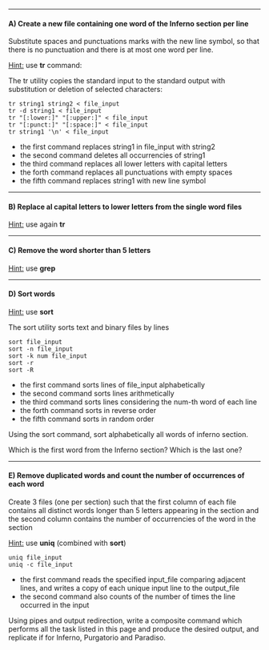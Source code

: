 

-----------

#### A) Create a new file containing one word of the Inferno section per line
	
Substitute spaces and punctuations marks with the new line symbol, 
so that there is no punctuation and there is at most one word per line.

<u>Hint:</u> use **tr** command:

The tr utility copies the standard input to the standard output with 
substitution or deletion of selected characters:

```
tr string1 string2 < file_input
tr -d string1 < file_input
tr "[:lower:]" "[:upper:]" < file_input
tr "[:punct:]" "[:space:]" < file_input
tr string1 '\n' < file_input
```

- the first command replaces string1 in file_input with string2
- the second command deletes all occurrencies of string1
- the third command replaces all lower letters with capital letters
- the forth command replaces all punctuations with empty spaces
- the fifth command replaces string1 with new line symbol


-----------

#### B) Replace al capital letters to lower letters from the single word files

<u>Hint:</u> use again **tr** 

-----------

#### C) Remove the word shorter than 5 letters

<u>Hint:</u> use **grep** 

--------

#### D) Sort words

<u>Hint:</u> use **sort**

The sort utility sorts text and binary files by lines

```
sort file_input
sort -n file_input
sort -k num file_input
sort -r
sort -R  
```

- the first command sorts lines of file_input alphabetically
- the second command sorts lines arithmetically
- the third command sorts lines considering the num-th word of each line
- the forth command sorts in reverse order 
- the fifth command sorts in random order

Using the sort command, sort alphabetically all words of inferno section. 

Which is the first word from the Inferno section? Which is the last one?

------------

#### E) Remove duplicated words and count the number of occurrences of each word

Create 3 files (one per section) such that the first column of each file contains 
all distinct words longer than 5 letters appearing in the section and the second column contains the number of occurrencies of 
the word in the section

<u>Hint:</u> use **uniq** (combined with **sort**)


```
uniq file_input 
uniq -c file_input
```

- the first command reads the specified input_file comparing adjacent lines, 
and writes a copy of each unique input line to the output_file
- the second command also counts of the number of times the 
line occurred in the input


Using pipes and output redirection, write a composite command which performs all the task listed in this page
and produce the desired output, and replicate if for Inferno, Purgatorio and Paradiso.

